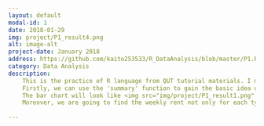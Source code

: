 ```yaml
---
layout: default
modal-id: 1
date: 2018-01-29
img: project/P1_result4.png
alt: image-alt
project-date: January 2018
address: https://github.com/kaito253533/R_DataAnalysis/blob/master/P1.Rmd
category: Data Analysis
description:
    This is the practice of R language from QUT tutorial materials. I made this to record my learning process. <br/>The data set represents the rent prices of different types of houses in the Brisbane area. As We can see, the data set contains the house types(column-dwelling_type), weely rent price(column-weekly_rent), and location(column-locality).<img src="img/project/P1_data.png" class="img-responsive img-centered" alt="image-alt"> 
    Firstly, we can use the 'summary' function to gain the basic idea of the data set. Now, the detail infomation has been shown, such as minimum, median, and mean.<img src="img/project/P1_process1.png" class="img-responsive img-centered" alt="image-alt"> Then, try to use the 'aggregate' function to find out the 'mean' of each types of houses. <img src="img/project/P1_process2.png" class="img-responsive img-centered" alt="image-alt"> Finally, use 'barplot' function to generate a bar chart.<img src="img/project/P1_process3.png" class="img-responsive img-centered" alt="image-alt"> 
    The bar chart will look like <img src="img/project/P1_result1.png" class="img-responsive img-centered" alt="image-alt"> Now, we can use ggplot2 library to draw another bar chart.<img src="img/project/P1_process4.png" class="img-responsive img-centered" alt="image-alt"><img src="img/project/P1_result2.png" class="img-responsive img-centered" alt="image-alt">
    Moreover, we are going to find the weekly rent not only for each types of houses but also in different locations. As a result, we also use 'aggregate' function, but this time, we use multi feacture to do the 'group by'. Same, we can use 'bar chart' function to draw a chart.<img src="img/project/P1_process5.png" class="img-responsive img-centered" alt="image-alt"> <img src="img/project/P1_result3.png" class="img-responsive img-centered" alt="image-alt"> And also can use ggplot function. <img src="img/project/P1_process6.png" class="img-responsive img-centered" alt="image-alt"> <img src="img/project/P1_result4.png" class="img-responsive img-centered" alt="image-alt"> If you are interested this project, you can access the url which is placed below.
    
---
```

